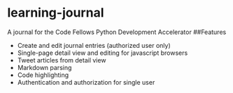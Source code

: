 # learning-journal
A journal for the Code Fellows Python Development Accelerator
##Features
* Create and edit journal entries (authorized user only)
* Single-page detail view and editing for javascript browsers
* Tweet articles from detail view
* Markdown parsing
* Code highlighting
* Authentication and authorization for single user
